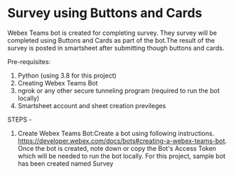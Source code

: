 # Survey using Buttons and Cards

Webex Teams bot is created for completing survey. They survey will be completed using Buttons and Cards as part of the bot.The result of the survey is posted in smartsheet after submitting though buttons and cards.

Pre-requisites:
1.  Python (using 3.8 for this project)
2.  Creating Webex Teams Bot
3.  ngrok or any other secure tunneling program (required to run the bot locally)
4.  Smartsheet account and sheet creation previleges

STEPS -
1.  Create Webex Teams Bot:Create a bot using following instructions. https://developer.webex.com/docs/bots#creating-a-webex-teams-bot. Once the bot is created, note down or copy the Bot's Access Token which will be needed to run the bot locally. For this project, sample bot has been created named Survey

